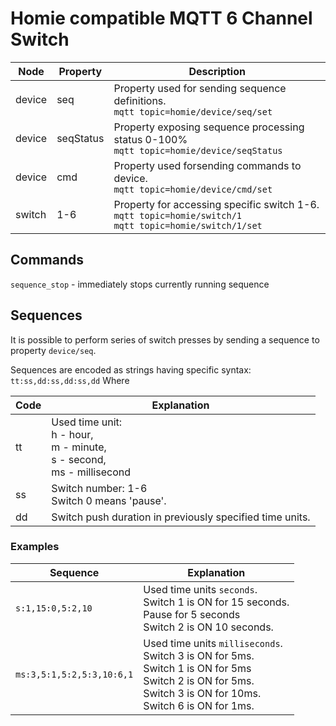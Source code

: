 # Homie compatible MQTT 6 Channel Switch

Node|Property|Description
----|--------|-----------
device|seq|Property used for sending sequence definitions.<br/>`mqtt topic=homie/device/seq/set`
device|seqStatus|Property exposing sequence processing status 0-100% <br/>`mqtt topic=homie/device/seqStatus`
device|cmd|Property used forsending commands to device.<br/>`mqtt topic=homie/device/cmd/set`
switch|1-6|Property for accessing specific switch 1-6.<br/>`mqtt topic=homie/switch/1`<br/>`mqtt topic=homie/switch/1/set`

## Commands
`sequence_stop` - immediately stops currently running sequence

## Sequences
It is possible to perform series of switch presses by sending a sequence to property `device/seq`.

Sequences are encoded as strings having specific syntax:
`tt:ss,dd:ss,dd:ss,dd`
Where

Code|Explanation
-|-
tt|Used time unit:<br/>h - hour,<br/>m - minute,<br/>s - second,<br/>ms - millisecond
ss|Switch number: 1-6<br/>Switch 0 means 'pause'.
dd|Switch push duration in previously specified time units.

### Examples
Sequence|Explanation
-|-
`s:1,15:0,5:2,10`|Used time units `seconds`.<br/>Switch 1 is ON for 15 seconds.<br/>Pause for 5 seconds<br/>Switch 2 is ON 10 seconds.
`ms:3,5:1,5:2,5:3,10:6,1`|Used time units `milliseconds`.<br/>Switch 3 is ON for 5ms.<br/>Switch 1 is ON for 5ms<br/>Switch 2 is ON for 5ms.<br/>Switch 3 is ON for 10ms.<br/>Switch 6 is ON for 1ms.

